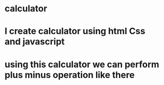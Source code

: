 # calculator
# I create calculator using html Css and javascript
# using this calculator we can perform  plus minus operation like there 
